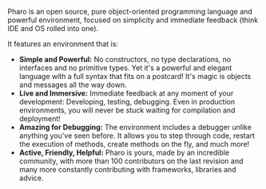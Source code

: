 Pharo is an open source, pure object-oriented programming language and powerful environment, focused on simplicity and immediate feedback (think IDE and OS rolled into one).

It features an environment that is:

- **Simple and Powerful:** No constructors, no type declarations, no interfaces and no primitive types. Yet it's a powerful and elegant language with a full syntax that fits on a postcard! It's magic is objects and messages all the way down.
- **Live and Immersive:** Immediate feedback at any moment of your development: Developing, testing, debugging. Even in production environments, you will never be stuck waiting for compilation and deployment!
- **Amazing for Debugging:** The environment includes a debugger unlike anything you've seen before. It allows you to step through code, restart the execution of methods, create methods on the fly, and much more!
- **Active, Friendly, Helpful:** Pharo is yours, made by an incredible community, with more than 100 contributors on the last revision and many more constantly contributing with frameworks, libraries and advice.
